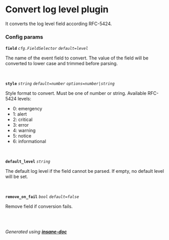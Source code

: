 # Convert log level plugin
It converts the log level field according RFC-5424.

### Config params
**`field`** *`cfg.FieldSelector`* *`default=level`* 

The name of the event field to convert.
The value of the field will be converted to lower case and trimmed before parsing.

<br>

**`style`** *`string`* *`default=number`* *`options=number|string`* 

Style format to convert. Must be one of number or string.
Available RFC-5424 levels:
<ul>
<li>0: emergency</li>
<li>1: alert </li>
<li>2: critical </li>
<li>3: error </li>
<li>4: warning </li>
<li>5: notice </li>
<li>6: informational </li>
</ul>

<br>

**`default_level`** *`string`* 

The default log level if the field cannot be parsed. If empty, no default level will be set.

<br>

**`remove_on_fail`** *`bool`* *`default=false`* 

Remove field if conversion fails.

<br>


<br>*Generated using [__insane-doc__](https://github.com/vitkovskii/insane-doc)*